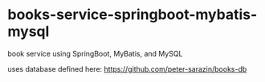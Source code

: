 # books-service-springboot-mybatis-mysql
book service using SpringBoot, MyBatis, and MySQL

uses database defined here:
https://github.com/peter-sarazin/books-db
